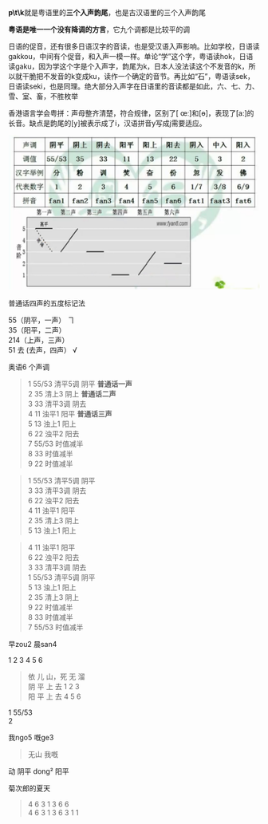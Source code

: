 
**p\t\k**就是粤语里的**三个入声韵尾**，也是古汉语里的三个入声韵尾  

**粤语是唯一一个没有降调的方言**，它九个调都是比较平的调  

日语的促音，还有很多日语汉字的音读，也是受汉语入声影响。比如学校，日语读gakkou，中间有个促音，和入声一模一样。单论“学”这个字，粤语读hok，日语读gaku，因为学这个字是个入声字，韵尾为k，日本人没法读这个不发音的k，所以就干脆把不发音的k变成ku，读作一个确定的音节。再比如“石”，粤语读sek，日语读seki，也是同理。绝大部分入声字在日语里的音读都是如此，六、七、力、雪、室、畜，不胜枚举  


香港语言学会粤拼：声母整齐清楚，符合规律，区别了[ œː]和[ɵ]，表现了[a:]的长音。缺点是韵尾的[y]被表示成了i，汉语拼音y写成j需要适应。  



![粤语六声九调](./img/粤语六声九调.jpg)  

普通话四声的五度标记法  

55（阴平，一声）  ヿ  
35（阳平，二声）  
214（上声，三声）  
51 去 (去声，四声）   √  

奥语6 个声调  
> 1  55/53  清平5调  阴平  **普通话一声**  
2  35   清上3  阴上  **普通话二声**  
3  33   清平3调  阴去  
4  11  浊平1  阳平  **普通话三声**  
5  13  浊上1  阳上  
6  22  浊平2  阳去  
7  55/53  时值减半  
8  33  时值减半  
9  22  时值减半  



>  1  55/53  清平5调  阴平  
3  33   清平3调  阴去  
6  22  浊平2  阳去  
4  11  浊平1  阳平   
2  35   清上3  阴上  
5  13  浊上1  阳上   

> 4  11  浊平1  阳平   
6  22  浊平2  阳去  
3  33   清平3调  阴去  
1  55/53  清平5调  阴平  
5  13  浊上1  阳上   
2  35   清上3  阴上  
9  22  时值减半  
8  33  时值减半  
7  55/53  时值减半  


早zou2  晨san4  



1 2 3 4 5 6 
> 依  儿  山，死  无  溜  
阴 平 上 去  1 2 3   
阳 平 上 去   4 5 6   

1  55/53  
2  

我ngo5 嘅ge3  
> 无山  我嘅  

动 阴平  dong² 阳平  

菊次郎的夏天  
> 4 6 3 1 3 6 6  
4 6 3 1 3 6 3 1 1  
 



